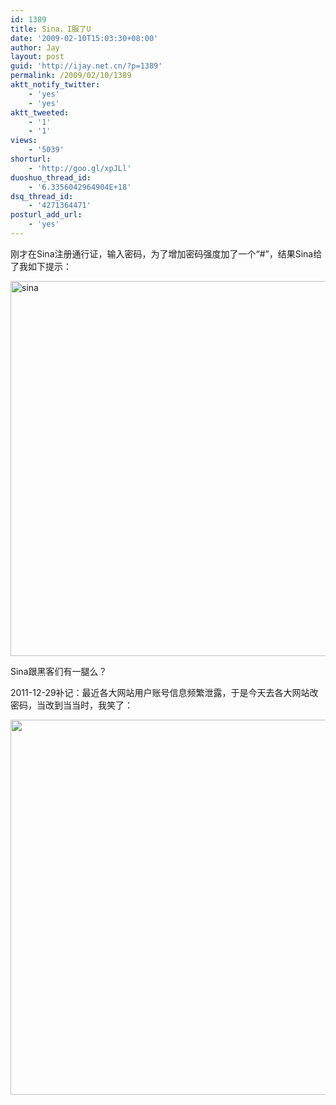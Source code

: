 ```yaml
---
id: 1389
title: Sina，I服了U
date: '2009-02-10T15:03:30+08:00'
author: Jay
layout: post
guid: 'http://ijay.net.cn/?p=1389'
permalink: /2009/02/10/1389
aktt_notify_twitter:
    - 'yes'
    - 'yes'
aktt_tweeted:
    - '1'
    - '1'
views:
    - '5039'
shorturl:
    - 'http://goo.gl/xpJLl'
duoshuo_thread_id:
    - '6.3356042964904E+18'
dsq_thread_id:
    - '4271364471'
posturl_add_url:
    - 'yes'
---
```


刚才在Sina注册通行证，输入密码，为了增加密码强度加了一个“#”，结果Sina给了我如下提示：

<img class="alignnone size-medium wp-image-1390" title="sina" src="http://jayxu.com/log/wp-content/uploads/2009/02/sina.png" alt="sina" width="600"  />

Sina跟黑客们有一腿么？

2011-12-29补记：最近各大网站用户账号信息频繁泄露，于是今天去各大网站改密码，当改到当当时，我笑了：

<a href="http://www.jayxu.com/log/wp-content/uploads/2009/02/确认系统新密码-当当网.png"><img class="alignleft size-medium wp-image-13191" title="确认系统新密码 - 当当网" src="http://www.jayxu.com/log/wp-content/uploads/2009/02/确认系统新密码-当当网.png" alt="" width="600"  /></a>